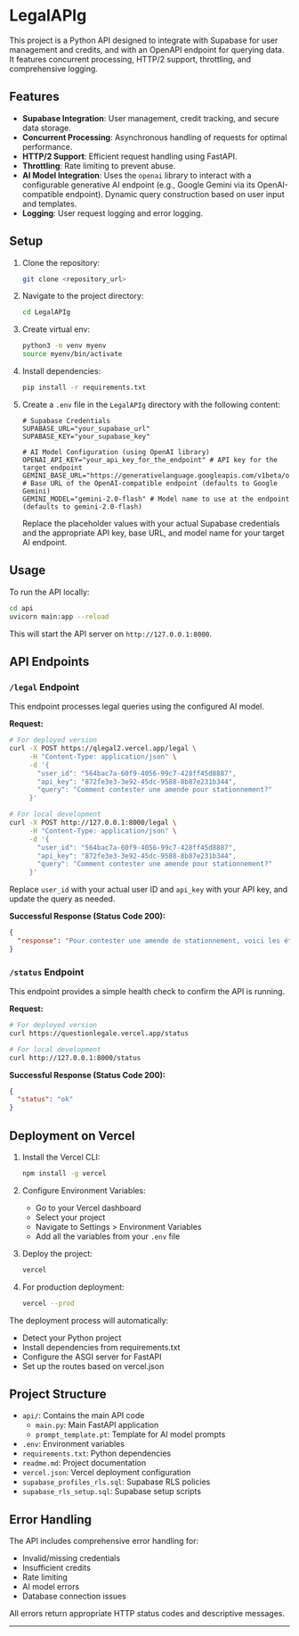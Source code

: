 # LegalAPIg

This project is a Python API designed to integrate with Supabase for user management and credits, and with an OpenAPI endpoint for querying data. It features concurrent processing, HTTP/2 support, throttling, and comprehensive logging.

## Features

-   **Supabase Integration**: User management, credit tracking, and secure data storage.
-   **Concurrent Processing**: Asynchronous handling of requests for optimal performance.
-   **HTTP/2 Support**: Efficient request handling using FastAPI.
-   **Throttling**: Rate limiting to prevent abuse.
-   **AI Model Integration**: Uses the `openai` library to interact with a configurable generative AI endpoint (e.g., Google Gemini via its OpenAI-compatible endpoint). Dynamic query construction based on user input and templates.
-   **Logging**: User request logging and error logging.

## Setup

1. Clone the repository:
    ```bash
    git clone <repository_url>
    ```

2. Navigate to the project directory:
    ```bash
    cd LegalAPIg
    ```

3. Create virtual env:
    ```bash
    python3 -m venv myenv
    source myenv/bin/activate
    ```

4. Install dependencies:
    ```bash
    pip install -r requirements.txt
    ```

5. Create a `.env` file in the `LegalAPIg` directory with the following content:
    ```
    # Supabase Credentials
    SUPABASE_URL="your_supabase_url"
    SUPABASE_KEY="your_supabase_key"

    # AI Model Configuration (using OpenAI library)
    OPENAI_API_KEY="your_api_key_for_the_endpoint" # API key for the target endpoint
    GEMINI_BASE_URL="https://generativelanguage.googleapis.com/v1beta/openai/" # Base URL of the OpenAI-compatible endpoint (defaults to Google Gemini)
    GEMINI_MODEL="gemini-2.0-flash" # Model name to use at the endpoint (defaults to gemini-2.0-flash)
    ```
    Replace the placeholder values with your actual Supabase credentials and the appropriate API key, base URL, and model name for your target AI endpoint.

## Usage

To run the API locally:

```bash
cd api
uvicorn main:app --reload
```

This will start the API server on `http://127.0.0.1:8000`.

## API Endpoints

### `/legal` Endpoint

This endpoint processes legal queries using the configured AI model.

**Request:**

```bash
# For deployed version
curl -X POST https://qlegal2.vercel.app/legal \
     -H "Content-Type: application/json" \
     -d '{
       "user_id": "564bac7a-60f9-4056-99c7-428ff45d8887",
       "api_key": "872fe3e3-3e92-45dc-9588-8b87e231b344",
       "query": "Comment contester une amende pour stationnement?"
     }'

# For local development
curl -X POST http://127.0.0.1:8000/legal \
     -H "Content-Type: application/json" \
     -d '{
       "user_id": "564bac7a-60f9-4056-99c7-428ff45d8887",
       "api_key": "872fe3e3-3e92-45dc-9588-8b87e231b344",
       "query": "Comment contester une amende pour stationnement?"
     }'
```

Replace `user_id` with your actual user ID and `api_key` with your API key, and update the query as needed.

**Successful Response (Status Code 200):**

```json
{
  "response": "Pour contester une amende de stationnement, voici les étapes à suivre:\n\n1. Délais:\n- Vous avez 30 jours à partir de la date de l'infraction pour contester\n- Le délai commence à la date inscrite sur l'avis d'infraction\n\n2. Options de contestation:\n- En ligne sur le site de la cour municipale\n- Par la poste en envoyant le formulaire de contestation\n- En personne au bureau de la cour municipale\n\n3. Documents nécessaires:\n- L'avis d'infraction original\n- Preuves justifiant la contestation (photos, reçus, etc.)\n- Pièce d'identité valide\n\n4. Procédure:\n- Remplir le formulaire de plaidoyer de non-culpabilité\n- Joindre les preuves pertinentes\n- Conserver une copie des documents envoyés\n\n5. Suivi:\n- Vous recevrez un avis de convocation pour l'audience\n- Préparez votre défense et vos arguments\n\nImportant: Le dépôt d'une contestation suspend l'obligation de paiement jusqu'au jugement."
}
```

### `/status` Endpoint

This endpoint provides a simple health check to confirm the API is running.

**Request:**

```bash
# For deployed version
curl https://questionlegale.vercel.app/status

# For local development
curl http://127.0.0.1:8000/status
```

**Successful Response (Status Code 200):**

```json
{
  "status": "ok"
}
```

## Deployment on Vercel

1. Install the Vercel CLI:
    ```bash
    npm install -g vercel
    ```

2. Configure Environment Variables:
   - Go to your Vercel dashboard
   - Select your project
   - Navigate to Settings > Environment Variables
   - Add all the variables from your `.env` file

3. Deploy the project:
    ```bash
    vercel
    ```

4. For production deployment:
    ```bash
    vercel --prod
    ```

The deployment process will automatically:
- Detect your Python project
- Install dependencies from requirements.txt
- Configure the ASGI server for FastAPI
- Set up the routes based on vercel.json

## Project Structure

-   `api/`: Contains the main API code
    - `main.py`: Main FastAPI application
    - `prompt_template.pt`: Template for AI model prompts
-   `.env`: Environment variables
-   `requirements.txt`: Python dependencies
-   `readme.md`: Project documentation
-   `vercel.json`: Vercel deployment configuration
-   `supabase_profiles_rls.sql`: Supabase RLS policies
-   `supabase_rls_setup.sql`: Supabase setup scripts

## Error Handling

The API includes comprehensive error handling for:
- Invalid/missing credentials
- Insufficient credits
- Rate limiting
- AI model errors
- Database connection issues

All errors return appropriate HTTP status codes and descriptive messages.

---
